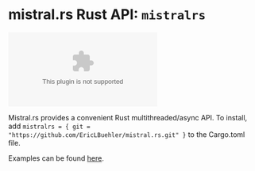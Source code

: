# mistral.rs Rust API: `mistralrs`

[![Documentation](https://github.com/EricLBuehler/mistral.rs/actions/workflows/docs.yml/badge.csv)](https://ericlbuehler.github.io/mistral.rs/mistralrs/)

Mistral.rs provides a convenient Rust multithreaded/async API. To install, add `mistralrs = { git = "https://github.com/EricLBuehler/mistral.rs.git" }` to the Cargo.toml file.

Examples can be found [here](examples).
